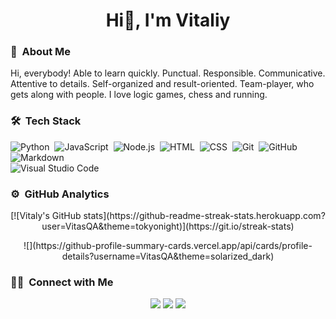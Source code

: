 <h1 align="center">Hi👋, I'm Vitaliy</h1>

<!-- ## 👋 &nbsp;Hey there! I'm Vitaliy -->

<!--
**VitasQA/VitasQA** is a ✨ _special_ ✨ repository because its `README.md` (this file) appears on your GitHub profile.

Here are some ideas to get you started:

- 🔭 I’m currently working on ...
- 🌱 I’m currently learning ...
- 👯 I’m looking to collaborate on ...
- 🤔 I’m looking for help with ...
- 💬 Ask me about ...
- 📫 How to reach me: ...
- 😄 Pronouns: ...
- ⚡ Fun fact: ...
-->

### 💬 &nbsp;About Me

Hi, everybody! Able to learn quickly. Punctual. Responsible. Communicative. Attentive to details. Self-organized and result-oriented. Team-player, who gets along with people. I love logic games, chess and running.

### 🛠 &nbsp;Tech Stack

![Python](https://img.shields.io/badge/-Python-05122A?style=flat&logo=python)&nbsp;
![JavaScript](https://img.shields.io/badge/-JavaScript-05122A?style=flat&logo=javascript)&nbsp;
![Node.js](https://img.shields.io/badge/-Node.js-05122A?style=flat&logo=node.js)&nbsp;
![HTML](https://img.shields.io/badge/-HTML-05122A?style=flat&logo=HTML5)&nbsp;
![CSS](https://img.shields.io/badge/-CSS-05122A?style=flat&logo=CSS3&logoColor=1572B6)&nbsp;
![Git](https://img.shields.io/badge/-Git-05122A?style=flat&logo=git)&nbsp;
![GitHub](https://img.shields.io/badge/-GitHub-05122A?style=flat&logo=github)&nbsp;
![Markdown](https://img.shields.io/badge/-Markdown-05122A?style=flat&logo=markdown)\
![Visual Studio Code](https://img.shields.io/badge/-Visual%20Studio%20Code-05122A?style=flat&logo=visual-studio-code&logoColor=007ACC)&nbsp;


### ⚙️ &nbsp;GitHub Analytics
<p align="center">
[![Vitaly's GitHub stats](https://github-readme-streak-stats.herokuapp.com?user=VitasQA&theme=tokyonight)](https://git.io/streak-stats)
<p align="center">
![](https://github-profile-summary-cards.vercel.app/api/cards/profile-details?username=VitasQA&theme=solarized_dark)
  
### 🤝🏻 &nbsp;Connect with Me

<p align="center">
<a href="https://t.me/makafakas"><img src="https://img.shields.io/badge/-Telegram-blue?logo=telegram&logoColor=white"/></a>
<a href="https://www.linkedin.com/in/vitaliy-kruglik/"><img src="https://img.shields.io/badge/-LinkedIn-0077B5?style=flat&logo=Linkedin&logoColor=white"/></a>
<a href="https://instagram.com/kruglikkruglik"><img src="https://img.shields.io/badge/-Instagram-E4405F?style=flat&logo=Instagram&logoColor=white"/></a>
